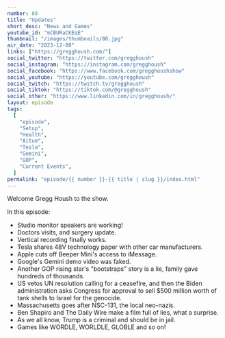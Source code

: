 ```yaml
---
number: 88
title: "Updates"
short_desc: "News and Games"
youtube_id: "mCBURaCKEqE"
thumbnail: "/images/thumbnails/88.jpg"
air_date: "2023-12-08"
links: ["https://gregghoush.com/"]
social_twitter: "https://twitter.com/gregghoush"
social_instagram: "https://instagram.com/gregghoush"
social_facebook: "https://www.facebook.com/gregghoushshow"
social_youtube: "https://youtube.com/gregghoush"
social_twitch: "https://twitch.tv/gregghoush"
social_tiktok: "https://tiktok.com/@gregghoush"
social_other: "https://www.linkedin.com/in/gregghoush/"
layout: episode
tags:
  [
    "episode",
    "Setup",
    "Health",
    "Aitum",
    "Tesla",
    "Gemini",
    "GOP",
    "Current Events",
  ]
permalink: "episode/{{ number }}-{{ title | slug }}/index.html"
---
```


Welcome Gregg Housh to the show.

In this episode:

- Studio monitor speakers are working!
- Doctors visits, and surgery update.
- Vertical recording finally works.
- Tesla shares 48V technology paper with other car manufacturers.
- Apple cuts off Beeper Mini's access to iMessage.
- Google's Gemini demo video was faked.
- Another GOP rising star's "bootstraps" story is a lie, family gave hundreds of thousands.
- US vetos UN resolution calling for a ceasefire, and then the Biden administration asks Congress for approval to sell $500 million worth of tank shells to Israel for the genocide.
- Massachusetts goes after NSC-131, the local neo-nazis.
- Ben Shapiro and The Daily Wire make a film full of lies, what a surprise.
- As we all know, Trump is a criminal and should be in jail.
- Games like WORDLE, WORLDLE, GLOBLE and so on!
